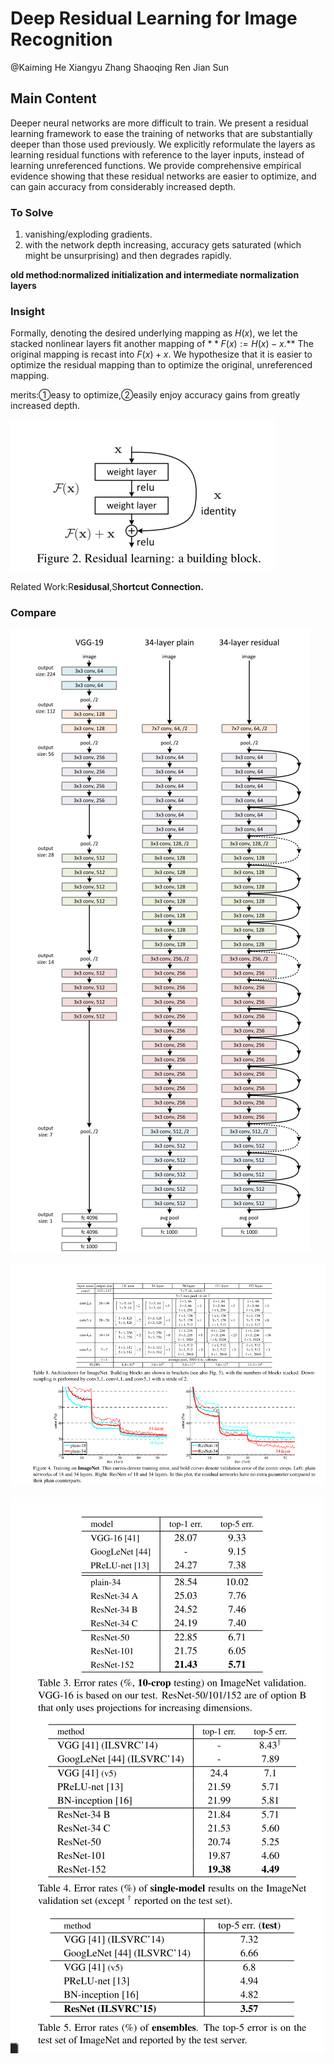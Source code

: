 # Deep Residual Learning for Image Recognition

@Kaiming He Xiangyu Zhang Shaoqing Ren Jian Sun

## Main Content

Deeper neural networks are more difficult to train. We
present a residual learning framework to ease the training of networks that are substantially deeper than those used previously. We explicitly reformulate the layers as learning residual functions with reference to the layer inputs, instead of learning unreferenced functions. We provide comprehensive empirical evidence showing that these residual networks are easier to optimize, and can gain accuracy from considerably increased depth. 

### To Solve

1. vanishing/exploding gradients.
2. with the network depth increasing, accuracy gets saturated (which might be unsurprising) and then degrades rapidly.

**old method:normalized initialization and intermediate normalization layers**

### Insight

Formally, denoting the desired underlying mapping as $H(x)$, we let the stacked nonlinear layers fit another mapping of $**F(x) := H(x)−x.$** The original mapping is recast into  $F(x)+x$. We hypothesize that it is easier to optimize the residual mapping than to optimize the original, unreferenced mapping.

merits:①easy to optimize,②easily enjoy accuracy gains from greatly increased depth.

![Untitled](Picture/resnet.png)

Related Work:R**esidusal**,S**hortcut Connection.**

### Compare

![Untitled](Picture/resnet1.png)

![Untitled](Picture/resnet2.png)

![Untitled](Picture/resnet3.png)